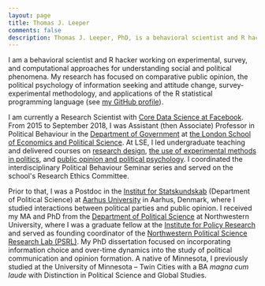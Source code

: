 ```yaml
---
layout: page
title: Thomas J. Leeper
comments: false
description: Thomas J. Leeper, PhD, is a behavioral scientist and R hacker specializing in experimental, survey, and computational methods for social data science.
---
```


I am a behavioral scientist and R hacker working on experimental, survey, and computational approaches for understanding social and political phenomena. My research has focused on comparative public opinion, the political psychology of information seeking and attitude change, survey-experimental methodology, and applications of the R statistical programming language (see [my GitHub profile](https://github.com/leeper)).

I am currently a Research Scientist with [Core Data Science at Facebook](https://research.fb.com/category/data-science/). From 2015 to September 2018, I was Assistant (then Associate) Professor in Political Behaviour in the [Department of Government](http://www.lse.ac.uk/government/home.aspx) at [the London School of Economics and Political Science](http://www.lse.ac.uk/home.aspx). At LSE, I led undergraduate teaching and delivered courses on [research design](http://www.thomasleeper.com/designcourse), [the use of experimental methods in politics](http://www.thomasleeper.com/exppolcourse), and [public opinion and political psychology](http://www.thomasleeper.com/exppolcourse). I coordinated the interdisciplinary Political Behaviour Seminar series and served on the school's Research Ethics Committee.

Prior to that, I was a Postdoc in the [Institut for Statskundskab](http://ps.au.dk/en/) (Department of Political Science) at [Aarhus University](http://www.au.dk/en/) in Aarhus, Denmark, where I studied interactions between political parties and public opinion. I received my MA and PhD from the [Department of Political Science](http://www.polisci.northwestern.edu/) at Northwestern University, where I was a graduate fellow at the [Institute for Policy Research](http://www.northwestern.edu/ipr/) and served as founding coordinator of the [Northwestern Political Science Research Lab (PSRL)](http://faculty.wcas.northwestern.edu/~jnd260/lab.html). My PhD dissertation focused on incorporating information choice and over-time dynamics into the study of political communication and opinion formation. A native of Minnesota, I previously studied at the University of Minnesota &#8211; Twin Cities with a BA *magna cum laude* with Distinction in Political Science and Global Studies.

